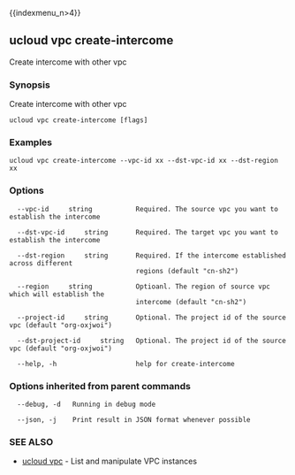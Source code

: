 {{indexmenu_n>4}}

## ucloud vpc create-intercome

Create intercome with other vpc

### Synopsis

Create intercome with other vpc

```
ucloud vpc create-intercome [flags]
```

### Examples

```
ucloud vpc create-intercome --vpc-id xx --dst-vpc-id xx --dst-region xx
```

### Options

```
  --vpc-id     string           Required. The source vpc you want to establish the intercome 

  --dst-vpc-id     string       Required. The target vpc you want to establish the intercome 

  --dst-region     string       Required. If the intercome established across different
                                regions (default "cn-sh2") 

  --region     string           Optioanl. The region of source vpc which will establish the
                                intercome (default "cn-sh2") 

  --project-id     string       Optional. The project id of the source vpc (default "org-oxjwoi") 

  --dst-project-id     string   Optional. The project id of the source vpc (default "org-oxjwoi") 

  --help, -h                    help for create-intercome 

```

### Options inherited from parent commands

```
  --debug, -d   Running in debug mode 

  --json, -j    Print result in JSON format whenever possible 

```

### SEE ALSO

* [ucloud vpc](software/cli/cmd/ucloud/vpc)	 - List and manipulate VPC instances

